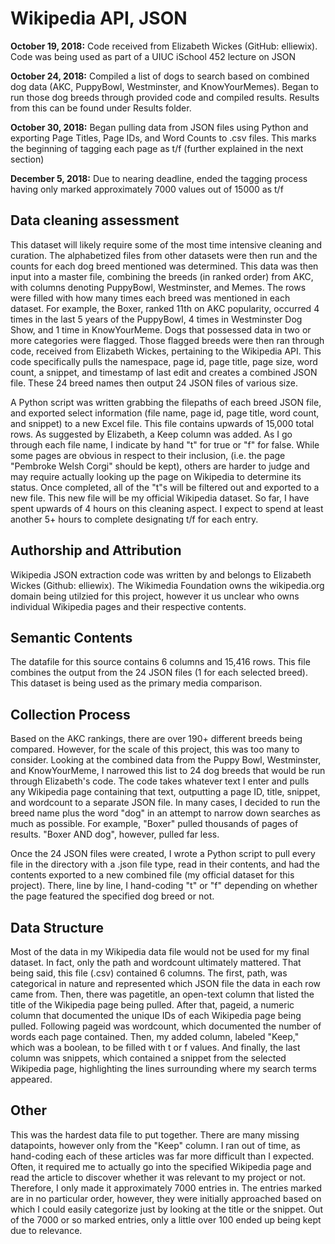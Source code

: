 # Wikipedia API, JSON

**October 19, 2018:** Code received from Elizabeth Wickes (GitHub: elliewix). Code was being used as part of a UIUC iSchool 452 lecture on JSON

**October 24, 2018:** Compiled a list of dogs to search based on combined dog data (AKC, PuppyBowl, Westminster, and KnowYourMemes). Began to run those dog breeds through provided code and compiled results. Results from this can be found under Results folder.

**October 30, 2018:** Began pulling data from JSON files using Python and exporting Page Titles, Page IDs, and Word Counts to .csv files. This marks the beginning of tagging each page as t/f (further explained in the next section)

**December 5, 2018:** Due to nearing deadline, ended the tagging process having only marked approximately 7000 values out of 15000 as t/f

## Data cleaning assessment
This dataset will likely require some of the most time intensive cleaning and curation. The alphabetized files from other datasets were then run and the counts for each dog breed mentioned was determined. This data was then input into a master file, combining the breeds (in ranked order) from AKC, with columns denoting PuppyBowl, Westminster, and Memes. The rows were filled with how many times each breed was mentioned in each dataset. For example, the Boxer, ranked 11th on AKC popularity, occurred 4 times in the last 5 years of the PuppyBowl, 4 times in Westminster Dog Show, and 1 time in KnowYourMeme. Dogs that possessed data in two or more categories were flagged. Those flagged breeds were then ran through code, received from Elizabeth Wickes, pertaining to the Wikipedia API. This code specifically pulls the namespace, page id, page title, page size, word count, a snippet, and timestamp of last edit and creates a combined JSON file. These 24 breed names then output 24 JSON files of various size.

A Python script was written grabbing the filepaths of each breed JSON file, and exported select information (file name, page id, page title, word count, and snippet) to a new Excel file. This file contains upwards of 15,000 total rows. As suggested by Elizabeth, a Keep column was added. As I go through each file name, I indicate by hand "t" for true or "f" for false. While some pages are obvious in respect to their inclusion, (i.e. the page "Pembroke Welsh Corgi" should be kept), others are harder to judge and may require actually looking up the page on Wikipedia to determine its status. Once completed, all of the "t"s will be filtered out and exported to a new file. This new file will be my official Wikipedia dataset. So far, I have spent upwards of 4 hours on this cleaning aspect. I expect to spend at least another 5+ hours to complete designating t/f for each entry.

## Authorship and Attribution
Wikipedia JSON extraction code was written by and belongs to Elizabeth Wickes (Github: elliewix). The Wikimedia Foundation owns the wikipedia.org domain being utilzied for this project, however it us unclear who owns individual Wikipedia pages and their respective contents.

## Semantic Contents
The datafile for this source contains 6 columns and 15,416 rows. This file combines the output from the 24 JSON files (1 for each selected breed). This dataset is being used as the primary media comparison.

## Collection Process
Based on the AKC rankings, there are over 190+ different breeds being compared. However, for the scale of this project, this was too many to consider. Looking at the combined data from the Puppy Bowl, Westminster, and KnowYourMeme, I narrowed this list to 24 dog breeds that would be run through Elizabeth's code. The code takes whatever text I enter and pulls any Wikipedia page containing that text, outputting a page ID, title, snippet, and wordcount to a separate JSON file. In many cases, I decided to run the breed name plus the word "dog" in an attempt to narrow down searches as much as possible. For example, "Boxer" pulled thousands of pages of results. "Boxer AND dog", however, pulled far less.

Once the 24 JSON files were created, I wrote a Python script to pull every file in the directory with a .json file type, read in their contents, and had the contents exported to a new combined file (my official dataset for this project). There, line by line, I hand-coding "t" or "f" depending on whether the page featured the specified dog breed or not.

## Data Structure
Most of the data in my Wikipedia data file would not be used for my final dataset. In fact, only the path and wordcount ultimately mattered. That being said, this file (.csv) contained 6 columns. The first, path, was categorical in nature and represented which JSON file the data in each row came from. Then, there was pagetitle, an open-text column that listed the title of the Wikipedia page being pulled. After that, pageid, a numeric column that documented the unique IDs of each Wikipedia page being pulled. Following pageid was wordcount, which documented the number of words each page contained. Then, my added column, labeled "Keep," which was a boolean, to be filled with t or f values. And finally, the last column was snippets, which contained a snippet from the selected Wikipedia page, highlighting the lines surrounding where my search terms appeared. 

## Other
This was the hardest data file to put together. There are many missing datapoints, however only from the "Keep" column. I ran out of time, as hand-coding each of these articles was far more difficult than I expected. Often, it required me to actually go into the specified Wikipedia page and read the article to discover whether it was relevant to my project or not. Therefore, I only made it approximately 7000 entries in. The entries marked are in no particular order, however, they were initially approached based on which I could easily categorize just by looking at the title or the snippet. Out of the 7000 or so marked entries, only a little over 100 ended up being kept due to relevance.
